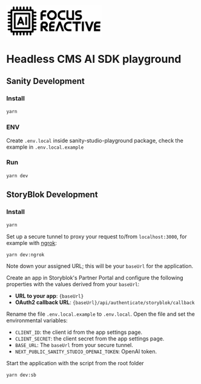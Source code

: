 <a  href="https://focusreactive.com/"  align="center">
		<img width="50%" height="auto" src="https://raw.githubusercontent.com/focusreactive/headless-cms-gpt-sdk/main/repository-logo.png?token=GHSAT0AAAAAACKMBHK4HYGAVQMZ5TAOG7UYZMKXR2Q"  alt="FocusReactive logo">
</a>

# Headless CMS AI SDK playground
## Sanity Development
### Install

```sh
yarn
```

### ENV

Create `.env.local` inside sanity-studio-playground package, check the example in `.env.local.example`

### Run

```sh
yarn dev
```

## StoryBlok Development

### Install

```sh
yarn
```

Set up a secure tunnel to proxy your request to/from `localhost:3000`, for example with [ngrok](https://ngrok.com/):

```shell
yarn dev:ngrok
```

Note down your assigned URL; this will be your `baseUrl` for the application.

Create an app in Storyblok's Partner Portal and configure the following properties with the values derived from your `baseUrl`:

* **URL to your app**: `{baseUrl}`
* **OAuth2 callback URL**: `{baseUrl}/api/authenticate/storyblok/callback`

Rename the file `.env.local.example` to `.env.local`. Open the file and set the environmental variables:

* `CLIENT_ID`: the client id from the app settings page.
* `CLIENT_SECRET`: the client secret from the app settings page.
* `BASE_URL`: The `baseUrl` from your secure tunnel.
* `NEXT_PUBLIC_SANITY_STUDIO_OPENAI_TOKEN`: OpenAI token.

Start the application with the script from the root folder

```shell
yarn dev:sb
```
